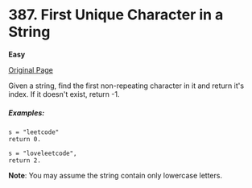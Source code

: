 # 387. First Unique Character in a String

**Easy**

[Original Page](https://leetcode.com/problems/first-unique-character-in-a-string/)

Given a string, find the first non-repeating character in it and return it's index. If it doesn't exist, return -1.
##### Examples:
```
s = "leetcode"
return 0.

s = "loveleetcode",
return 2.
```
**Note**: You may assume the string contain only lowercase letters.